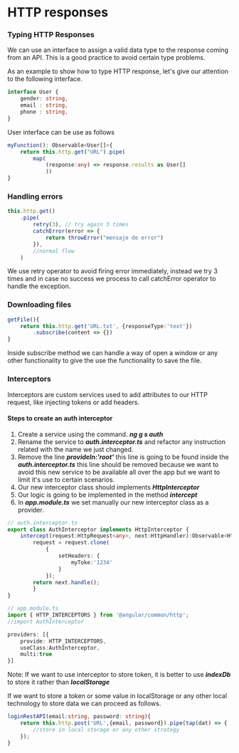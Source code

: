 # HTTP responses

### Typing HTTP Responses

We can use an interface to assign a valid data type to the response coming from an API. This is a good practice to avoid certain type problems.

As an example to show how to type HTTP response, let's give our attention to the following interface.

```typescript
interface User {
    gender: string,
    email : string,
    phone : string,
}
```

User interface can be use as follows

```typescript
myFunction(): Observable<User[]>{
    return this.http.get("URL").pipe(
        map(
            (response:any) => response.results as User[]
            ))
}
```

### Handling errors

```typescript
this.http.get()
    .pipe(
        retry(3), // try again 3 times
        catchError(error => {
            return throwError("mensaje de error")
        }),
        //normal flow
    )
```

We use retry operator to avoid firing error immediately, instead we try 3 times and in case no success we process to call catchError operator to handle the exception.

### Downloading files

```typescript
getFile(){
    return this.http.get('URL.txt', {responseType:'text'})
        .subscribe(content => {})
}
```

Inside subscribe method we can handle a way of open a window or any other functionality to give the use the functionality to save the file.

### Interceptors

Interceptors are custom services used to add attributes to our HTTP request, like injecting tokens or add headers.

#### Steps to create an auth interceptor

1. Create a service using the command. _**ng g s auth**_
2. Rename the service to _**auth.interceptor.ts**_ and refactor any instruction related with the name we just changed.
3. Remove the line _**provideIn:'root'**_ this line is going to be found inside the _**auth.interceptor.ts**_ this line should be removed because we want to avoid this new service to be available all over the app but we want to limit it's use to certain scenarios.
4. Our new interceptor class should implements _**HttpInterceptor**_
5. Our logic is going to be implemented in the method _**intercept**_
6. In _**app.module.ts**_ we set manually our new interceptor class as a provider.

```typescript
// auth.interceptor.ts
export class AuthInterceptor implements HttpInterceptor {
    intercept(request:HttpRequest<any>, next:HttpHandler):Observable<HttpEvent<any>>{
        request = request.clone(
            {
                setHeaders: {
                    myToke:'1234'
                }
            });
        return next.handle();
        }
}
```

```typescript
// app.module.ts
import { HTTP_INTERCEPTORS } from '@angular/common/http';
//import AuthInterceptor

providers: [{
    provide: HTTP_INTERCEPTORS,
    useClass:AuthInterceptor,
    multi:true
}]
```

Note: If we want to use interceptor to store token, it is better to use _**indexDb**_ to store it rather than _**localStorage**_

If we want to store a token or some value in localStorage or any other local technology to store data we can proceed as follows.

```typescript
loginRestAPI(email:string, password: string){
    return this.http.post('URL',{email, password}).pipe(tap(dat) => {
        //store in local storage or any other strategy
    });
}
```

<!--stackedit_data:
eyJoaXN0b3J5IjpbLTE5NDIyMzIwMjddfQ==
-->